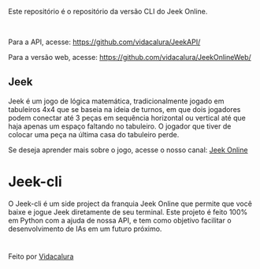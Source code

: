 Este repositório é o repositório da versão CLI do Jeek Online.

<br>

Para a API, acesse: https://github.com/vidacalura/JeekAPI/

Para a versão web, acesse: https://github.com/vidacalura/JeekOnlineWeb/

## Jeek

Jeek é um jogo de lógica matemática, tradicionalmente jogado em tabuleiros 4x4
que se baseia na ideia de turnos, em que dois jogadores podem conectar até 3
peças em sequência horizontal ou vertical até que haja apenas um espaço faltando 
no tabuleiro. O jogador que tiver de colocar uma peça na última casa do tabuleiro perde.


Se deseja aprender mais sobre o jogo, acesse o nosso canal: <a href="https://www.youtube.com/channel/UCgKpJ2iuC_ew9ZLVVkQEEnw"> Jeek Online </a>

# Jeek-cli

O Jeek-cli é um side project da franquia Jeek Online que permite que você baixe e jogue Jeek diretamente 
de seu terminal. Este projeto é feito 100% em Python com a ajuda de nossa API, e tem como objetivo 
facilitar o desenvolvimento de IAs em um futuro próximo.

#

Feito por <a href="https://github.com/vidacalura"> Vidacalura </a>